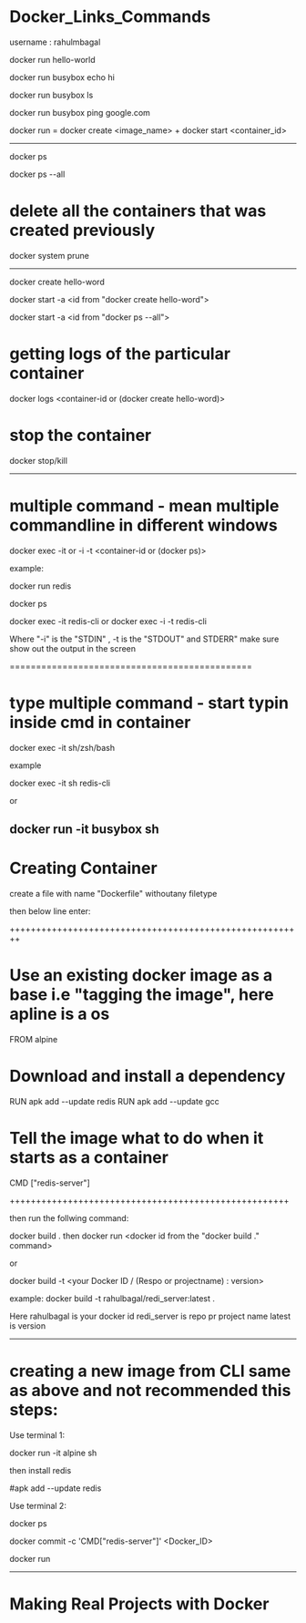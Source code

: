 # Docker_Links_Commands
username : rahulmbagal

docker run hello-world

docker run busybox echo hi

docker run busybox ls

docker run busybox ping google.com

docker run = docker create <image_name> + docker start <container_id>

------------------------------------------------------------------------------------------------
docker ps

docker ps --all

# delete all the containers that was created previously 
docker system prune

-------------------------------------------------------------------------------------------------
docker create hello-word

docker start -a <id from "docker create hello-word">

docker start -a <id from "docker ps --all">

# getting logs of the particular container

docker logs <container-id or (docker create hello-word)>

# stop the container 

docker stop/kill <container-id>

----------------------------------------------------------------------------------------------------------

# multiple command - mean multiple commandline in different windows

docker exec  -it or -i -t  <container-id or (docker ps)> <command>

example:

docker run redis

docker ps

docker exec  -it  <container-id> redis-cli
 or 
docker exec  -i -t  <container-id> redis-cli
 
 Where "-i" is the "STDIN" , -t is the "STDOUT" and STDERR" make sure show out the output in the screen
 
==============================================
# type multiple command  - start typin inside cmd in container

docker exec  -it  <container-id> sh/zsh/bash

example

docker exec -it <container-id>  sh
redis-cli
 
 
 or 
 
 docker run -it busybox sh
----------------------------------------------------------------------------------------------------------

# Creating Container 

create a file with name "Dockerfile" withoutany filetype

then below line enter:

++++++++++++++++++++++++++++++++++++++++++++++++++++++++

# Use an existing docker image as a base i.e "tagging the image", here apline is a os

FROM alpine

# Download and install a dependency
RUN apk add --update redis
RUN apk add --update gcc

# Tell the image what to do when it starts as a container
CMD ["redis-server"]

+++++++++++++++++++++++++++++++++++++++++++++++++++++

then run the follwing command:

docker build .
then 
docker run <docker id from the "docker build ." command>

or

docker build -t <your Docker ID / (Respo or projectname) : version>

example: docker build -t rahulbagal/redi_server:latest . 

Here rahulbagal is your docker id
redi_server is repo pr project name 
latest is version

----------------------------------------------------------------------------------------------------------

# creating a new image from CLI same as above and not recommended this steps:

Use terminal 1:

docker run -it alpine sh

then install redis

#apk add --update redis

Use terminal 2:

docker ps

docker commit -c 'CMD["redis-server"]' <Docker_ID>

docker run <use the id from the above command >

----------------------------------------------------------------------------------------------------------

# Making Real Projects with Docker



